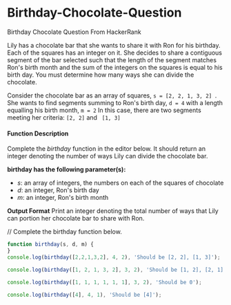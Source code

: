 
# Birthday-Chocolate-Question
Birthday Chocolate Question From HackerRank

Lily has a chocolate bar that she wants to share it with Ron for his birthday. Each of the squares has an integer on it. She decides to share a contiguous segment of the bar selected such that the length of the segment matches Ron's birth month and the sum of the integers on the squares is equal to his birth day. You must determine how many ways she can divide the chocolate.

Consider the chocolate bar as an array of squares, ```s = [2, 2, 1, 3, 2] ```. She wants to find segments summing to Ron's birth day, ```d = 4``` with a length equalling his birth month, ``` m = 2 ``` In this case, there are two segments meeting her criteria: ``` [2, 2] ``` and ``` [1, 3]``` 

#### Function Description
Complete the _birthday_ function in the editor below. It should return an integer denoting the number of ways Lily can divide the chocolate bar.

**birthday has the following parameter(s):**
-   _s_: an array of integers, the numbers on each of the squares of chocolate
-   _d_: an integer, Ron's birth day
-   _m_: an integer, Ron's birth month

**Output Format**
Print an integer denoting the total number of ways that Lily can portion her chocolate bar to share with Ron.

// Complete the birthday function below.

```js
function birthday(s, d, m) {
}
console.log(birthday([2,2,1,3,2], 4, 2), 'Should be [2, 2], [1, 3]');

console.log(birthday([1, 2, 1, 3, 2], 3, 2), 'Should be [1, 2], [2, 1]');

console.log(birthday([1, 1, 1, 1, 1, 1], 3, 2), 'Should be 0');

console.log(birthday([4], 4, 1), 'Should be [4]');
```
